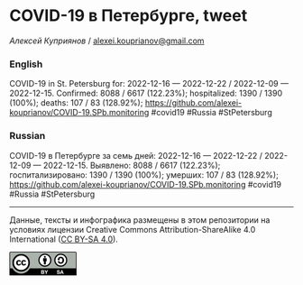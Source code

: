 COVID-19 в Петербурге, tweet
============================

*Алексей Куприянов* /
<a href="mailto:alexei.kouprianov@gmail.com" class="email">alexei.kouprianov@gmail.com</a>

### English

COVID-19 in St. Petersburg for: 2022-12-16 — 2022-12-22 / 2022-12-09 —
2022-12-15. Сonfirmed: 8088 / 6617 (122.23%); hospitalized: 1390 / 1390
(100%); deaths: 107 / 83 (128.92%);
<a href="https://github.com/alexei-kouprianov/COVID-19.SPb.monitoring" class="uri">https://github.com/alexei-kouprianov/COVID-19.SPb.monitoring</a>
\#covid19 \#Russia \#StPetersburg

### Russian

COVID-19 в Петербурге за семь дней: 2022-12-16 — 2022-12-22 / 2022-12-09
— 2022-12-15. Выявлено: 8088 / 6617 (122.23%); госпитализировано: 1390 /
1390 (100%); умерших: 107 / 83 (128.92%);
<a href="https://github.com/alexei-kouprianov/COVID-19.SPb.monitoring" class="uri">https://github.com/alexei-kouprianov/COVID-19.SPb.monitoring</a>
\#covid19 \#Russia \#StPetersburg

------------------------------------------------------------------------

Данные, тексты и инфографика размещены в этом репозитории на условиях
лицензии Creative Commons Attribution-ShareAlike 4.0 International ([CC
BY-SA 4.0](https://creativecommons.org/licenses/by-sa/4.0/)).

![](../misc/CC-BY-SA-icon.png "CC-BY-SA")
